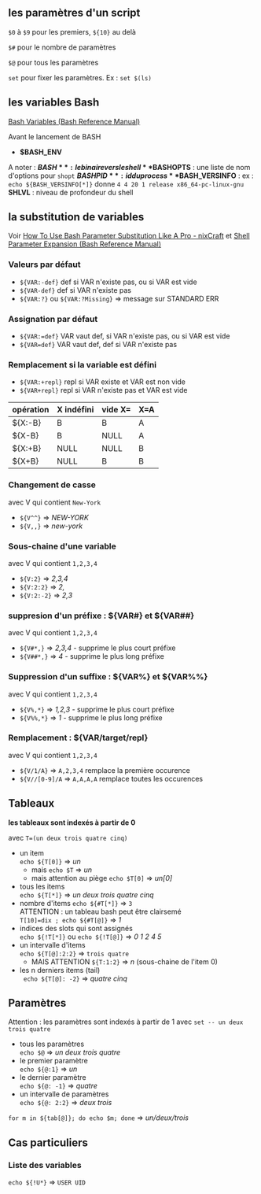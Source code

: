 

## les paramètres d'un script

`$0` à `$9` pour les premiers, `${10}` au delà

`$#` pour le nombre de paramètres

`$@` pour tous les paramètres

`set` pour fixer les paramètres. Ex : `set $(ls)`

## les variables Bash

[Bash Variables (Bash Reference Manual)](https://www.gnu.org/software/bash/manual/html_node/Bash-Variables.html#Bash-Variables)

Avant le lancement de BASH
- **$BASH_ENV**

A noter :
**$BASH** : le binaire vers le shell
**$BASHOPTS** : une liste de nom d'options pour `shopt`
**$BASHPID** : id du process
**$BASH_VERSINFO** : ex : `echo ${BASH_VERSINFO[*]}` donne `4 4 20 1 release x86_64-pc-linux-gnu`
**SHLVL** : niveau de profondeur du shell


## la substitution de variables

Voir [How To Use Bash Parameter Substitution Like A Pro - nixCraft](https://www.cyberciti.biz/tips/bash-shell-parameter-substitution-2.html) et [Shell Parameter Expansion (Bash Reference Manual)](https://www.gnu.org/software/bash/manual/html_node/Shell-Parameter-Expansion.html#Shell-Parameter-Expansion)

### Valeurs par défaut
- `${VAR:-def}` def si VAR n'existe pas, ou si VAR est vide
- `${VAR-def}` def si VAR n'existe pas
- `${VAR:?}` ou `${VAR:?Missing}` => message sur STANDARD ERR

### Assignation par défaut
- `${VAR:=def}` VAR vaut def, si VAR n'existe pas, ou si VAR est vide
- `${VAR=def}` VAR vaut def, def si VAR n'existe pas

### Remplacement si la variable est défini
- `${VAR:+repl}` repl si VAR existe et VAR est non vide
- `${VAR+repl}` repl si VAR n'existe pas et VAR est vide

| opération |  X indéfini | vide X= | X=A
| --- | ---- | ---- | -----
| ${X:-B} | B | B | A
| ${X-B} | B | NULL | A
| ${X:+B} | NULL | NULL | B
| ${X+B} | NULL | B | B



### Changement de casse
avec V qui contient `New-York`
- `${V^^}` => *NEW-YORK*
- `${V,,}` => *new-york*

### Sous-chaine d'une variable
avec V qui contient `1,2,3,4`
- `${V:2}` => *2,3,4*
- `${V:2:2}` => *2,*
- `${V:2:-2}` => *2,3*

### suppresion d'un préfixe : ${VAR#} et ${VAR##} 

avec V qui contient `1,2,3,4`
- `${V#*,}` => *2,3,4* - supprime le plus court préfixe 
- `${V##*,}` => *4* - supprime le plus long préfixe 

### Suppression d'un suffixe : ${VAR%} et ${VAR%%} 
avec V qui contient `1,2,3,4`
- `${V%,*}` => *1,2,3* - supprime le plus court préfixe 
- `${V%%,*}` => *1* - supprime le plus long préfixe 

### Remplacement : ${VAR/target/repl}
avec V qui contient `1,2,3,4`
- `${V/1/A}` => `A,2,3,4` remplace la première occurence
- `${V//[0-9]/A` => `A,A,A,A` remplace toutes les occurences

## Tableaux
**les tableaux sont indexés à partir de 0**

avec `T=(un deux trois quatre cinq)`
- un item  
`echo ${T[0]}` => *un*  
  - mais `echo $T` => *un*
  - mais attention au piège `echo $T[0]` => *un[0]*
- tous les items  
`echo ${T[*]}` => *un deux trois quatre cinq*
- nombre d'items 
`echo ${#T[*]}` => `3`  
ATTENTION  : un tableau bash peut être clairsemé  
`T[10]=dix ; echo ${#T[@]}` => *1*
- indices des slots qui sont assignés  
`echo ${!T[*]}` ou `echo ${!T[@]}` => *0 1 2 4 5*
- un intervalle d'items  
`echo ${T[@]:2:2}` => `trois quatre`
  - MAIS ATTENTION `${T:1:2}` => *n* (sous-chaine de l'item 0)
- les n derniers items (tail)  
` echo ${T[@]: -2}` => *quatre cinq*

## Paramètres
Attention : les paramètres sont indexés à partir de 1
avec `set -- un deux trois quatre`

- tous les paramètres  
`echo $@` => *un deux trois quatre*
- le premier paramètre  
`echo ${@:1}` => *un*
- le dernier paramètre  
`echo ${@: -1}` => *quatre*
- un intervalle de paramètres  
`echo ${@: 2:2}` => *deux trois*

`for m in ${tab[@]}; do echo $m; done` => *un/deux/trois*




## Cas particuliers

### Liste des variables

`echo ${!U*}` => `USER UID`
